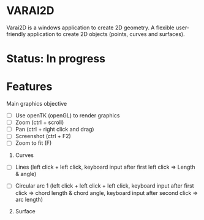 # VARAI2D
Varai2D is a windows application to create 2D geometry. A flexible user-friendly application to create 2D objects (points, curves and surfaces).

# Status: In progress

# Features
Main graphics objective 
- [ ] Use openTK (openGL) to render graphics
- [ ] Zoom (ctrl + scroll)
- [ ] Pan (ctrl + right click and drag)
- [ ] Screenshot (ctrl + F2)
- [ ] Zoom to fit (F)

1. Curves
- [ ] Lines (left click + left click, keyboard input after first left click => Length & angle)
- [ ] Circular arc 1 (left click + left click + left click, keyboard input after first click => chord length & chord angle, keyboard input after second click => arc length)


2. Surface
